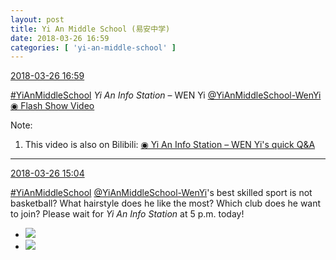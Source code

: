```yaml
---
layout: post
title: Yi An Middle School (易安中学)
date: 2018-03-26 16:59
categories: [ 'yi-an-middle-school' ]
---
```


<div class="weibo-info">
  <a href="https://weibo.com/6074218720/G9aPTjbAC">2018-03-26 16:59</a>
</div>

[#YiAnMiddleSchool](https://weibo.com/p/100808e5c67e0668537d4caddefd946dcff208/super_index) *Yi An Info Station* – WEN Yi [@YiAnMiddleSchool-WenYi](https://weibo.com/u/6507106244)  
[◉ Flash Show Video](https://www.miaopai.com/show/Eum2ThhKtE2xHKb3UPUjDUmOC~S1oTHankmcPw__.htm)

<!-- more -->

Note:
1. This video is also on Bilibili: [◉ Yi An Info Station – WEN Yi's quick Q&A](https://www.bilibili.com/video/av21253188)

---

<div class="weibo-info">
  <a href="https://weibo.com/6074218720/G9a55yDrM">2018-03-26 15:04</a>
</div>

[#YiAnMiddleSchool](https://weibo.com/p/100808e5c67e0668537d4caddefd946dcff208/super_index) [@YiAnMiddleSchool-WenYi](https://weibo.com/u/6507106244)'s best skilled sport is not basketball? What hairstyle does he like the most? Which club does he want to join? Please wait for *Yi An Info Station* at 5 p.m. today!

<ul class="weibo-pic-list-1">
  <li class="weibo-pic">
    <a href="http://wx4.sinaimg.cn/mw690/006D4NLGly1fpq8do9fksj31720sqwzi.jpg"><img src="http://wx4.sinaimg.cn/thumb150/006D4NLGly1fpq8do9fksj31720sqwzi.jpg"/></a>
  </li>
  <li class="weibo-pic">
    <a href="http://wx3.sinaimg.cn/mw690/006D4NLGly1fpq8dnjdcmj316n0sfnj9.jpg"><img src="http://wx3.sinaimg.cn/thumb150/006D4NLGly1fpq8dnjdcmj316n0sfnj9.jpg"/></a>
  </li>
</ul>
